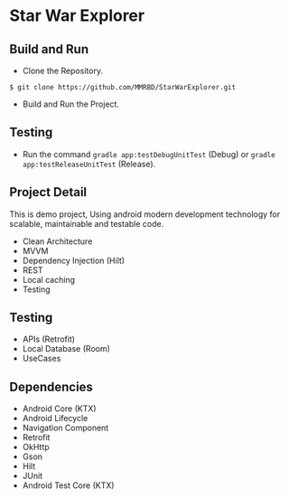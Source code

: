 # Star War Explorer

## Build and Run
- Clone the Repository. 
```
$ git clone https://github.com/MMRBD/StarWarExplorer.git
```
- Build and Run the Project.

## Testing
- Run the command `gradle app:testDebugUnitTest` (Debug) or `gradle app:testReleaseUnitTest` (Release).


## Project Detail
This is demo project, Using android modern development technology for scalable, maintainable and testable code.

- Clean Architecture
- MVVM
- Dependency Injection (Hilt)
- REST
- Local caching
- Testing

## Testing
- APIs (Retrofit)
- Local Database (Room)
- UseCases

## Dependencies
- Android Core (KTX)
- Android Lifecycle
- Navigation Component
- Retrofit
- OkHttp
- Gson
- Hilt
- JUnit
- Android Test Core (KTX)
